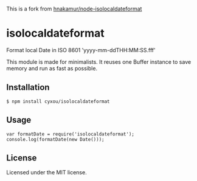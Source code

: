 This is a fork from [hnakamur/node-isolocaldateformat](https://github.com/hnakamur/node-isolocaldateformat)

# isolocaldateformat
Format local Date in ISO 8601 'yyyy-mm-ddTHH:MM:SS.fff'

This module is made for minimalists. It reuses one Buffer instance to save
memory and run as fast as possible.


## Installation
    $ npm install cyxou/isolocaldateformat


## Usage
    var formatDate = require('isolocaldateformat');
    console.log(formatDate(new Date()));


## License
Licensed under the MIT license.
